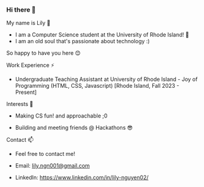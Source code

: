 ### Hi there 👋

My name is Lily 🌱

* I am a Computer Science student at the University of Rhode Island! 🌊
* I am an old soul that's passionate about technology :)

So happy to have you here 😊

Work Experience ⚡

* Undergraduate Teaching Assistant at University of Rhode Island - Joy of Programming (HTML, CSS, Javascript) [Rhode Island, Fall 2023 - Present]

Interests 💬

* Making CS fun! and approachable ;0

* Building and meeting friends @ Hackathons 😎

Contact 📫

* Feel free to contact me!

* Email: lily.ngn001@gmail.com

* LinkedIn: https://www.linkedin.com/in/lily-nguyen02/
<!--
**lily-n20/lily-n20** is a ✨ _special_ ✨ repository because its `README.md` (this file) appears on your GitHub profile.

Here are some ideas to get you started:

- 🔭 I’m currently working on ...
- 🌱 I’m currently learning ...
- 👯 I’m looking to collaborate on ...
- 🤔 I’m looking for help with ...
- 💬 Ask me about ...
- 📫 How to reach me: ...
- 😄 Pronouns: ...
- ⚡ Fun fact: ...
-->
